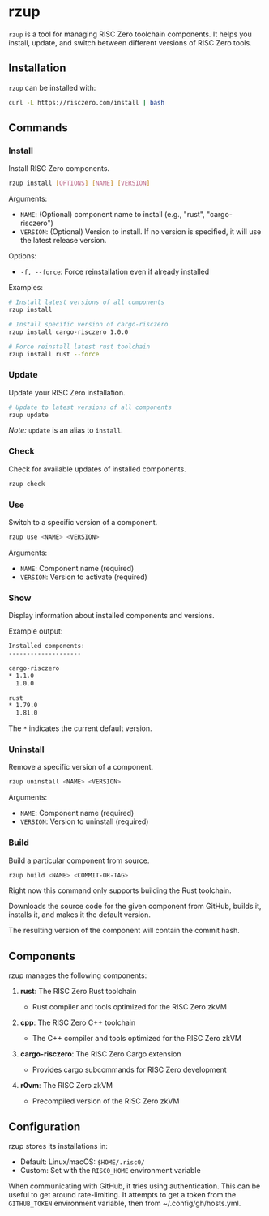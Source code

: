 # rzup

`rzup` is a tool for managing RISC Zero toolchain components. It helps you install, update, and switch between different versions of RISC Zero tools.

## Installation

`rzup` can be installed with:

```sh
curl -L https://risczero.com/install | bash
```

## Commands

### Install

Install RISC Zero components.

```sh
rzup install [OPTIONS] [NAME] [VERSION]
```

Arguments:

- `NAME`: (Optional) component name to install (e.g., "rust", "cargo-risczero")
- `VERSION`: (Optional) Version to install. If no version is specified, it will use the latest release version.

Options:

- `-f, --force`: Force reinstallation even if already installed

Examples:

```sh
# Install latest versions of all components
rzup install

# Install specific version of cargo-risczero
rzup install cargo-risczero 1.0.0

# Force reinstall latest rust toolchain
rzup install rust --force
```

### Update

Update your RISC Zero installation.

```sh
# Update to latest versions of all components
rzup update
```

_Note:_ `update` is an alias to `install`.

### Check

Check for available updates of installed components.

```sh
rzup check
```

### Use

Switch to a specific version of a component.

```sh
rzup use <NAME> <VERSION>
```

Arguments:

- `NAME`: Component name (required)
- `VERSION`: Version to activate (required)

### Show

Display information about installed components and versions.

Example output:

```sh
Installed components:
--------------------

cargo-risczero
* 1.1.0
  1.0.0

rust
* 1.79.0
  1.81.0
```

The `*` indicates the current default version.

### Uninstall

Remove a specific version of a component.

```sh
rzup uninstall <NAME> <VERSION>
```

Arguments:

- `NAME`: Component name (required)
- `VERSION`: Version to uninstall (required)

### Build

Build a particular component from source.

```sh
rzup build <NAME> <COMMIT-OR-TAG>
```

Right now this command only supports building the Rust toolchain.

Downloads the source code for the given component from GitHub, builds it, installs it, and makes it
the default version.

The resulting version of the component will contain the commit hash.

## Components

rzup manages the following components:

1. **rust**: The RISC Zero Rust toolchain
   - Rust compiler and tools optimized for the RISC Zero zkVM

2. **cpp**: The RISC Zero C++ toolchain
   - The C++ compiler and tools optimized for the RISC Zero zkVM

3. **cargo-risczero**: The RISC Zero Cargo extension
   - Provides cargo subcommands for RISC Zero development

4. **r0vm**: The RISC Zero zkVM
    - Precompiled version of the RISC Zero zkVM

## Configuration

rzup stores its installations in:

- Default: Linux/macOS: `$HOME/.risc0/`
- Custom: Set with the `RISC0_HOME` environment variable

When communicating with GitHub, it tries using authentication. This can be useful to get around
rate-limiting. It attempts to get a token from the `GITHUB_TOKEN` environment variable, then from
~/.config/gh/hosts.yml.
